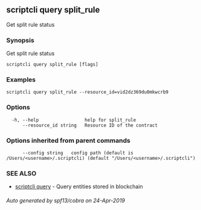 ## scriptcli query split_rule

Get split rule status

### Synopsis

Get split rule status

```
scriptcli query split_rule [flags]
```

### Examples

```
scriptcli query split_rule --resource_id=vid2dz369du0mkwcrb9
```

### Options

```
  -h, --help                 help for split_rule
      --resource_id string   Resource ID of the contract
```

### Options inherited from parent commands

```
      --config string   config path (default is /Users/<username>/.scriptcli) (default "/Users/<username>/.scriptcli")
```

### SEE ALSO

* [scriptcli query](scriptcli_query.md)	 - Query entities stored in blockchain

###### Auto generated by spf13/cobra on 24-Apr-2019
